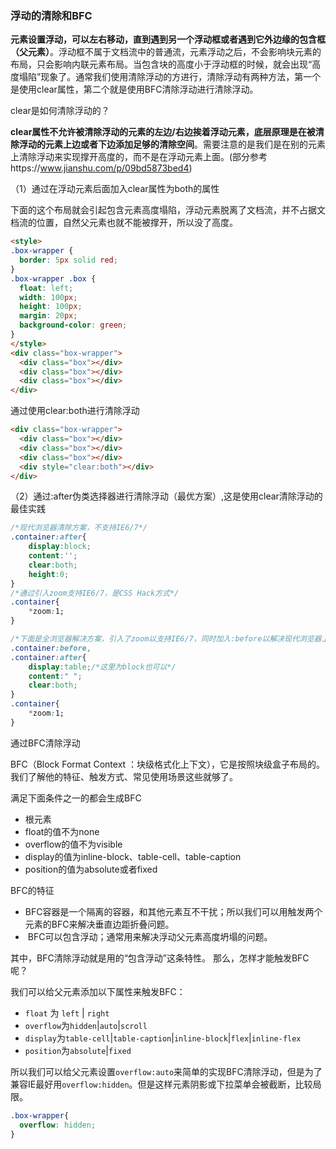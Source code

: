 ### 浮动的清除和BFC

**元素设置浮动，可以左右移动，直到遇到另一个浮动框或者遇到它外边缘的包含框（父元素）**。浮动框不属于文档流中的普通流，元素浮动之后，不会影响块元素的布局，只会影响内联元素布局。当包含块的高度小于浮动框的时候，就会出现“高度塌陷”现象了。通常我们使用清除浮动的方进行，清除浮动有两种方法，第一个是使用clear属性，第二个就是使用BFC清除浮动进行清除浮动。

clear是如何清除浮动的？

**clear属性不允许被清除浮动的元素的左边/右边挨着浮动元素，底层原理是在被清除浮动的元素上边或者下边添加足够的清除空间**。需要注意的是我们是在别的元素上清除浮动来实现撑开高度的，而不是在浮动元素上面。(部分参考https://www.jianshu.com/p/09bd5873bed4)

（1）通过在浮动元素后面加入clear属性为both的属性

下面的这个布局就会引起包含元素高度塌陷，浮动元素脱离了文档流，并不占据文档流的位置，自然父元素也就不能被撑开，所以没了高度。 

```html
<style>
.box-wrapper {
  border: 5px solid red;
}
.box-wrapper .box {
  float: left; 
  width: 100px; 
  height: 100px; 
  margin: 20px; 
  background-color: green;
}
</style>
<div class="box-wrapper">
  <div class="box"></div>
  <div class="box"></div>
  <div class="box"></div>
</div>
```

通过使用clear:both进行清除浮动

```html
<div class="box-wrapper">
  <div class="box"></div>
  <div class="box"></div>
  <div class="box"></div>
  <div style="clear:both"></div>
</div>
```

（2）通过:after伪类选择器进行清除浮动（最优方案）,这是使用clear清除浮动的最佳实践

```css
/*现代浏览器清除方案，不支持IE6/7*/
.container:after{
    display:block;
    content:'';
    clear:both;
    height:0;
}
/*通过引入zoom支持IE6/7，是CSS Hack方式*/
.container{
    *zoom:1;
}

/*下面是全浏览器解决方案，引入了zoom以支持IE6/7，同时加入:before以解决现代浏览器上边距折叠的问题*/
.container:before,
.container:after{
    display:table;/*这里为block也可以*/
    content:" ";
    clear:both;
}
.container{
    *zoom:1;
}
```



通过BFC清除浮动

BFC（Block Format Context ：块级格式化上下文），它是按照块级盒子布局的。我们了解他的特征、触发方式、常见使用场景这些就够了。

满足下面条件之一的都会生成BFC

-  根元素
- float的值不为none
- overflow的值不为visible
- display的值为inline-block、table-cell、table-caption
- position的值为absolute或者fixed

BFC的特征

- BFC容器是一个隔离的容器，和其他元素互不干扰；所以我们可以用触发两个元素的BFC来解决垂直边距折叠问题。 
-  BFC可以包含浮动；通常用来解决浮动父元素高度坍塌的问题。 

其中，BFC清除浮动就是用的“包含浮动”这条特性。 那么，怎样才能触发BFC呢？ 

我们可以给父元素添加以下属性来触发BFC： 

- `float` 为 `left` | `right` 
- `overflow`为`hidden`|`auto`|`scroll`
- `display`为`table-cell`|`table-caption`|`inline-block`|`flex`|`inline-flex`
- `position`为`absolute`|`fixed`

所以我们可以给父元素设置`overflow:auto`来简单的实现BFC清除浮动，但是为了兼容IE最好用`overflow:hidden`。但是这样元素阴影或下拉菜单会被截断，比较局限。 

```css
.box-wrapper{
  overflow: hidden;
}
```

